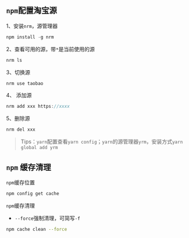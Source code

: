 ## `npm`配置淘宝源

1、安装`nrm`，源管理器
```js
npm install -g nrm
```

2、查看可用的源，带`*`是当前使用的源
```js
nrm ls
```

3、切换源
```js
nrm use taobao
```

4、 添加源
```js
nrm add xxx https://xxxx
```

5、删除源
```js
nrm del xxx
```

> Tips：`yarn`配置查看`yarn config`；`yarn`的源管理器`yrm`，安装方式`yarn global add yrm`

## `npm` 缓存清理

`npm`缓存位置
```bash
npm config get cache
```

`npm`缓存清理
* `--force`强制清理，可简写`-f`
```bash
npm cache clean --force
```